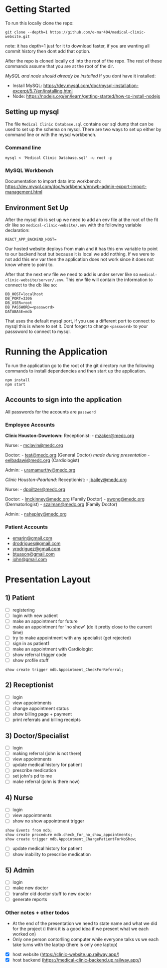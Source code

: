 # Getting Started 
To run this locally clone the repo:

```
git clone --depth=1 https://github.com/e-mar404/medical-clinic-website.git
```

note: it has depth=1 just for it to download faster, if you are wanting all commit history then dont add that option.

After the repo is cloned locally cd into the root of the repo. The rest of these commands assume that you are at the root of the dir.

*MySQL and node should already be installed*
If you dont have it installed:
- Install MySQL: https://dev.mysql.com/doc/mysql-installation-excerpt/5.7/en/installing.html
- Node: https://nodejs.org/en/learn/getting-started/how-to-install-nodejs

## Setting up mysql

The file `Medical Clinic Database.sql` contains our sql dump that can be used to set up the schema on mysql.
There are two ways to set up either by command line or with the mysql workbench.

### Command line
```
mysql < 'Medical Clinic Database.sql' -u root -p
```

### MySQL Workbench
Documentation to import data into workbench: https://dev.mysql.com/doc/workbench/en/wb-admin-export-import-management.html

## Environment Set Up 
After the mysql db is set up we need to add an env file at the root of the fit dir like so `medical-clinic-website/.env` with the following variable declaration:

```
REACT_APP_BACKEND_HOST=
```

Our hosted website deploys from main and it has this env variable to point to our backend host but because it is local we add nothing. If we were to not add this env var then the application does not work since it does not know where to point to.

After that the next env file we need to add is under server like so `medical-clinic-website/server/.env`. This env file will contain the information to connect to the db like so:

```
DB_HOST=localhost
DB_PORT=3306
DB_USER=root
DB_PASSWORD=<password>
DATABASE=mdb
```

That uses the default mysql port, if you use a different port to connect to mysql this is where to set it. Dont forget to change `<password>` to your passsword to connect to mysql. 

# Running the Application
To run the application go to the root of the git directory run the following commands to install dependencies and then start up the application.

```
npm install
npm start
```

## Accounts to sign into the application
All passwords for the accounts are `password`

### Employee Accounts 
**Clinic Houston-Downtown:**
Receptionist:
    - mzaker@medc.org

Nurse:
    - mclavin@medc.org

Doctor:
    - test@medc.org (General Doctor) *made during presentation*
    - eelbadawi@medc.org (Cardiologist)

Admin:
    - uramamurthy@medc.org

*Clinic Houston-Pearland:*
Receptionist:
    - jbailey@medc.org

Nurse:
    - dpoiltzer@medc.org

Doctor:
    - lmckinney@medc.org (Family Doctor)
    - swong@medc.org (Dermatorlogist)
    - szalman@medc.org (Family Doctor)

Admin:
    - nshepley@medc.org

### Patient Accounts
- emarin@gmail.com
- drodrigues@gmail.com
- yrodriguez@gmail.com
- btuason@gmail.com
- john@gmail.com

# Presentation Layout 
## 1) Patient 
- [ ] registering 
- [ ] login with new patient
- [ ] make an appointment for future
- [ ] make an appointment for 'no show' (do it pretty close to the current time)
- [ ] try to make appointment with any specialist (get rejected)
- [ ] sign in as patient1 
- [ ] make an appointment with Cardiologist
- [ ] show referral trigger code 
- [ ] show profile stuff

```
show create trigger mdb.Appointment_CheckForReferral;
```

## 2) Receptionist
- [ ] login
- [ ] view appointments
- [ ] change appointment status
- [ ] show billing page + payment
- [ ] print referrals and billing receipts

## 3) Doctor/Specialist
- [ ] login
- [ ] making referral (john is not there)
- [ ] view appointments
- [ ] update medical history for patient 
- [ ] prescribe medication
- [ ] set john's pd to me
- [ ] make referral (john is there now)

## 4) Nurse
- [ ] login
- [ ] view appointments
- [ ] show no show appointment trigger 

```
show Events from mdb;
show create procedure mdb.check_for_no_show_appointments;
show create trigger mdb.Appointment_ChargePatientForNoShow;
```

- [ ] update medical history for patient 
- [ ] show inability to prescribe medication

## 5) Admin
- [ ] login
- [ ] make new doctor 
- [ ] transfer old doctor stuff to new doctor
- [ ] generate reports
  
### Other notes + other todos
- At the end of the presentation we need to state name and what we did for the project (i think it is a good idea if we present what we each worked on)
- Only one person contorlling computer while everyone talks vs we each take turns with the laptop (there is only one laptop)

- [x] host website (https://clinic-website.up.railway.app/)
- [x] host backend (https://medical-clinic-backend.up.railway.app/)
